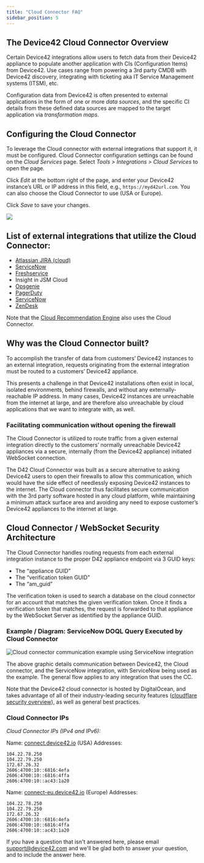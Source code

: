 ```yaml
---
title: "Cloud Connector FAQ"
sidebar_position: 5
---
```


## The Device42 Cloud Connector Overview

Certain Device42 integrations allow users to fetch data from their Device42 appliance to populate another application with CIs (Configuration Items) from Device42. Use cases range from powering a 3rd party CMDB with Device42 discovery, integrating with ticketing aka IT Service Management systems (ITSM), etc.

Configuration data from Device42 is often presented to external applications in the form of one or more _data sources_, and the specific CI details from these defined data sources are mapped to the target application via _transformation maps_.

## Configuring the Cloud Connector

To leverage the Cloud connector with external integrations that support it, it must be configured. Cloud Connector configuration settings can be found on the _Cloud Services_ page. Select _Tools > Integrations > Cloud Services_ to open the page.

Click _Edit_ at the bottom right of the page, and enter your Device42 instance’s URL or IP address in this field, e.g., `https://myd42url.com`. You can also choose the Cloud Connector to use (USA or Europe).

Click _Save_ to save your changes.

![](/assets/images/D42-28184_cloud-services-page.png)

## List of external integrations that utilize the Cloud Connector:

- [Atlassian JIRA (cloud)](/external-integrations/device42-jira-cloud-integration/)
- [ServiceNow](/external-integrations/device42-servicenow-connector/)
- [Freshservice](https://docs.device42.com/external-integrations/freshservice-integration/)
- Insight in JSM Cloud
- [Opsgenie](https://docs.device42.com/external-integrations/opsgenie-integration/)
- [PagerDuty](https://docs.device42.com/external-integrations/pagerduty-integration/)
- [ServiceNow](https://docs.device42.com/external-integrations/device42-servicenow-connector/)
- [ZenDesk](/external-integrations/device42-zendesk-connector/)

Note that the [Cloud Recommendation Engine](https://docs.device42.com/reports/cloud-recommendation-engine/) also uses the Cloud Connector.

## Why was the Cloud Connector built?

To accomplish the transfer of data from customers’ Device42 instances to an external integration, requests originating from the external integration must be routed to a customers’ Device42 appliance.

This presents a challenge in that Device42 installations often exist in local, isolated environments, behind firewalls, and without any externally-reachable IP address. In many cases, Device42 instances are unreachable from the internet at large, and are therefore also unreachable by cloud applications that we want to integrate with, as well.

### Facilitating communication without opening the firewall

The Cloud Connector is utilized to route traffic from a given external integration directly to the customers’ normally unreachable Device42 appliances via a secure, internally (from the Device42 appliance) initiated WebSocket connection.

The D42 Cloud Connector was built as a secure alternative to asking Device42 users to open their firewalls to allow this communication, which would have the side effect of needlessly exposing Device42 instances to the internet. The Cloud connector thus facilitates secure communication with the 3rd party software hosted in any cloud platform, while maintaining a minimum attack surface area and avoiding any need to expose customer’s Device42 appliances to the internet at large.

## Cloud Connector / WebSocket Security Architecture

The Cloud Connector handles routing requests from each external integration instance to the proper D42 appliance endpoint via 3 GUID keys:

- The “appliance GUID”
- The “verification token GUID”
- The “am\_guid”

The verification token is used to search a database on the cloud connector for an account that matches the given verification token. Once it finds a verification token that matches, the request is forwarded to that appliance by the WebSocket Server as identified by the appliance GUID.

### Example / Diagram: ServiceNow DOQL Query Executed by Cloud Connector

![Cloud connector communication example using ServiceNow integration](/assets/images/Device42-ServiceNow_Integration_Cloud-Connector_v2.png)

The above graphic details communication between Device42, the Cloud connector, and the ServiceNow integration, with ServiceNow being used as the example. The general flow applies to any integration that uses the CC.

Note that the Device42 cloud connector is hosted by DigitalOcean, and takes advantage of all of their industry-leading security features ([cloudflare security overview](https://www.cloudflare.com/products/security/)), as well as general best practices.

### Cloud Connector IPs

_Cloud Connector IPs (IPv4 and IPv6):_

Name: [connect.device42.io](http://connect.device42.io/ "http://connect.device42.io/") (USA) Addresses: 

```
104.22.78.250
104.22.79.250
172.67.26.32
2606:4700:10::6816:4efa
2606:4700:10::6816:4ffa
2606:4700:10::ac43:1a20
```

Name: [connect-eu.device42.io](http://connect-eu.device42.io/ "http://connect-eu.device42.io/") (Europe) Addresses:

```
104.22.78.250
104.22.79.250
172.67.26.32
2606:4700:10::6816:4efa
2606:4700:10::6816:4ffa
2606:4700:10::ac43:1a20
```

If you have a question that isn't answered here, please email support@device42.com and we'll be glad both to answer your question, and to include the answer here.
